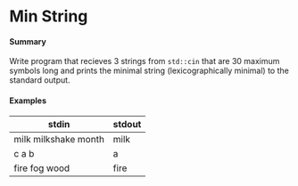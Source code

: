 # Min String

#### Summary

Write program that recieves 3 strings from `std::cin` that are 30 maximum symbols long and prints the minimal string (lexicographically minimal) to the standard output.

#### Examples
stdin	| stdout
----- | ------
milk milkshake month | milk
c a b	| a
fire fog wood | fire

